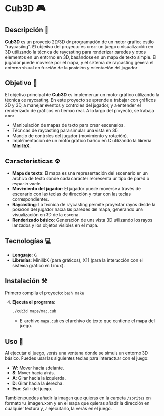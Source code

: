 # Cub3D 🎮

## Descripción 📜
**Cub3D** es un proyecto 2D/3D de programación de un motor gráfico estilo "raycasting".
El objetivo del proyecto es crear un juego o visualización en 3D utilizando la técnica de raycasting para renderizar paredes y otros elementos en un entorno en 3D, basándose en un mapa de texto simple.
El jugador puede moverse por el mapa, y el sistema de raycasting genera el entorno visual en función de la posición y orientación del jugador.

## Objetivo 🎯
El objetivo principal de **Cub3D** es implementar un motor gráfico utilizando la técnica de raycasting. En este proyecto se aprende a trabajar con gráficos 2D y 3D, a manejar eventos y controles del jugador, y a entender el renderizado de gráficos en tiempo real. A lo largo del proyecto, se trabaja con:

- Manipulación de mapas de texto para crear escenarios.
- Técnicas de raycasting para simular una vista en 3D.
- Manejo de controles del jugador (movimiento y rotación).
- Implementación de un motor gráfico básico en C utilizando la librería **MinilibX**.

## Características ⚙️
- **Mapa de texto**: El mapa es una representación del escenario en un archivo de texto donde cada carácter representa un tipo de pared o espacio vacío.
- **Movimiento del jugador**: El jugador puede moverse a través del escenario con las teclas de dirección y rotar con las teclas correspondientes.
- **Raycasting**: La técnica de raycasting permite proyectar rayos desde la posición del jugador hacia las paredes del mapa, generando una visualización en 3D de la escena.
- **Renderizado básico**: Generación de una vista 3D utilizando los rayos lanzados y los objetos visibles en el mapa.

## Tecnologías 💻
- **Lenguaje**: C
- **Librerías**: MinilibX (para gráficos), X11 (para la interacción con el sistema gráfico en Linux).

## Instalación ⚒️

Primero compila el proyecto:
    ```bash
    make
    ```

4. **Ejecuta el programa**:
    ```bash
    ./cub3d maps/map.cub
    ```

   - El archivo `mapa.cub` es el archivo de texto que contiene el mapa del juego.

## Uso 🚀

Al ejecutar el juego, verás una ventana donde se simula un entorno 3D básico. Puedes usar las siguientes teclas para interactuar con el juego:

- **W**: Mover hacia adelante.
- **S**: Mover hacia atrás.
- **A**: Girar hacia la izquierda.
- **D**: Girar hacia la derecha.
- **Esc**: Salir del juego.

También puedes añadir la imagen que quieras en la carpeta `/sprites` en formato tu_imagen.xpm y en el mapa que quieras añadir la dirección en cualquier textura y, a ejecutarlo, la verás en el juego.
